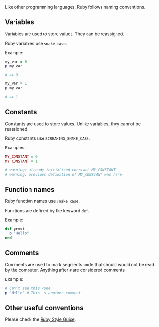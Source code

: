 Like other programming languages, Ruby follows naming conventions.

## Variables

Variables are used to store values. They can be reassigned.

Ruby variables use `snake_case`.

Example:

```ruby
my_var = 0
p my_var

# => 0

my_var = 1
p my_var

# => 1
```

## Constants

Constants are used to store values. Unlike variables, they cannot be reassigned.

Ruby constants use `SCREAMING_SNAKE_CASE`.

Examples:

```ruby
MY_CONSTANT = 0
MY_CONSTANT = 1

# warning: already initialized constant MY_CONSTANT
# warning: previous definition of MY_CONSTANT was here
```

## Function names

Ruby function names use `snake case`.

Functions are defined by the keyword `def`.

Example:

```ruby
def greet
  p "Hello"
end
```

## Comments

Comments are used to mark segments code that should would not be read by the computer.
Anything after `#` are considered comments

Example:

```ruby
# Can't see this code
p "Hello" # This is another comment
```

## Other useful conventions

Please check the [Ruby Style Guide](https://github.com/bbatsov/ruby-style-guide).
